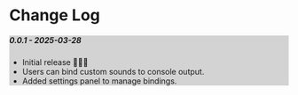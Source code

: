 <h1>Change Log</h1>

<div style="background:lightgray ">
<h5>0.0.1 - 2025-03-28</h5>
<ul>
    <li>Initial release 🚀🚀🚀</li>
    <li>Users can bind custom sounds to console output.
    <li>Added settings panel to manage bindings.</li>
</ul>
</div>